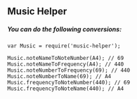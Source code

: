 ## Music Helper

##### You can do the following conversions:
```
var Music = require('music-helper');

Music.noteNameToNoteNumber(A4); // 69
Music.noteNameToFrequency(A4); // 440
Music.noteNumberToFrequency(69); // 440
Music.noteNumberToName(69); // A4
Music.frequencyToNoteNumber(440); // 69
Music.frequencyToNoteName(440); // A4
```
